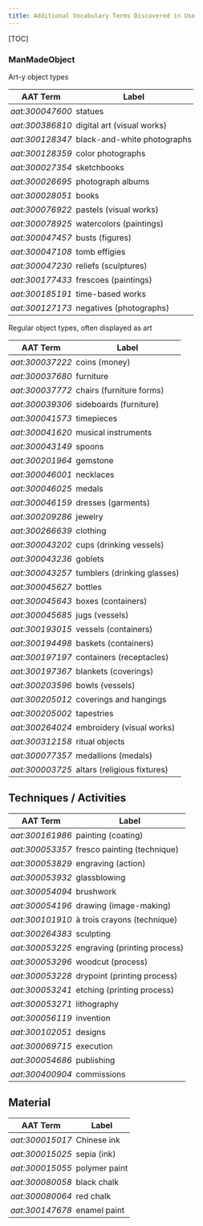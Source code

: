 ```yaml
---
title: Additional Vocabulary Terms Discovered in Use
---
```


<style>

table tr td {
	padding: 4px;
}

</style>

[TOC]

### ManMadeObject

Art-y object types

| AAT Term | Label |
| -------- | ----- |
 _aat:300047600_ | statues 
 _aat:300386810_ | digital art (visual works) 
 _aat:300128347_ | black-and-white photographs 
 _aat:300128359_ | color photographs
 _aat:300027354_ | sketchbooks 
 _aat:300026695_ | photograph albums 
 _aat:300028051_ | books 
 _aat:300076922_ | pastels (visual works)
 _aat:300078925_ | watercolors (paintings) 
 _aat:300047457_ | busts (figures) 
 _aat:300047108_ | tomb effigies 
 _aat:300047230_ | reliefs (sculptures) 
 _aat:300177433_ | frescoes (paintings) 
 _aat:300185191_ | time-based works 
 _aat:300127173_ | negatives (photographs)

Regular object types, often displayed as art

| AAT Term | Label |
| -------- | ----- |
 _aat:300037222_ | coins (money) 
 _aat:300037680_ | furniture 
 _aat:300037772_ | chairs (furniture forms) 
 _aat:300039306_ | sideboards (furniture) 
 _aat:300041573_ | timepieces 
 _aat:300041620_ | musical instruments 
 _aat:300043149_ | spoons
 _aat:300201964_ | gemstone 
 _aat:300046001_ | necklaces 
 _aat:300046025_ | medals 
 _aat:300046159_ | dresses (garments) 
 _aat:300209286_ | jewelry 
 _aat:300266639_ | clothing 
 _aat:300043202_ | cups (drinking vessels) 
 _aat:300043236_ | goblets 
 _aat:300043257_ | tumblers (drinking glasses) 
 _aat:300045627_ | bottles 
 _aat:300045643_ | boxes (containers) 
 _aat:300045685_ | jugs (vessels) 
 _aat:300193015_ | vessels (containers) 
 _aat:300194498_ | baskets (containers) 
 _aat:300197197_ | containers (receptacles) 
 _aat:300197367_ | blankets (coverings) 
 _aat:300203596_ | bowls (vessels) 
 _aat:300205012_ | coverings and hangings 
 _aat:300205002_ | tapestries 
 _aat:300264024_ | embroidery (visual works)
 _aat:300312158_ | ritual objects 
 _aat:300077357_ | medallions (medals) 
 _aat:300003725_ | altars (religious fixtures) 


## Techniques / Activities

| AAT Term | Label |
| -------- | ----- |
 _aat:300161986_ | painting (coating) 
 _aat:300053357_ | fresco painting (technique) 
 _aat:300053829_ | engraving (action) 
 _aat:300053932_ | glassblowing 
 _aat:300054094_ | brushwork 
 _aat:300054196_ | drawing (image-making) 
 _aat:300101910_ | à trois crayons (technique) 
 _aat:300264383_ | sculpting
 _aat:300053225_ | engraving (printing process)
 _aat:300053296_ | woodcut (process)
 _aat:300053228_ | drypoint (printing process)
 _aat:300053241_ | etching (printing process)
 _aat:300053271_ | lithography
 _aat:300056119_ | invention
 _aat:300102051_ | designs
 _aat:300069715_ | execution
 _aat:300054686_ | publishing
 _aat:300400904_ | commissions


## Material

| AAT Term | Label |
| -------- | ----- |
 _aat:300015017_ | Chinese ink 
 _aat:300015025_ | sepia (ink) 
 _aat:300015055_ | polymer paint 
 _aat:300080058_ | black chalk 
 _aat:300080064_ | red chalk 
 _aat:300147678_ | enamel paint 
